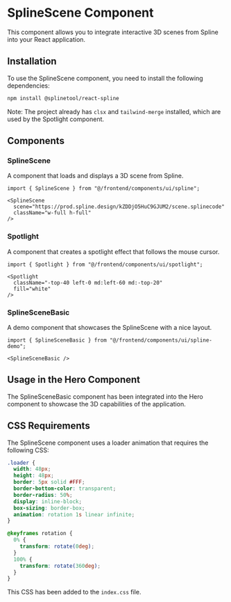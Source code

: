 # SplineScene Component

This component allows you to integrate interactive 3D scenes from Spline into your React application.

## Installation

To use the SplineScene component, you need to install the following dependencies:

```bash
npm install @splinetool/react-spline
```

Note: The project already has `clsx` and `tailwind-merge` installed, which are used by the Spotlight component.

## Components

### SplineScene

A component that loads and displays a 3D scene from Spline.

```tsx
import { SplineScene } from "@/frontend/components/ui/spline";

<SplineScene 
  scene="https://prod.spline.design/kZDDjO5HuC9GJUM2/scene.splinecode"
  className="w-full h-full"
/>
```

### Spotlight

A component that creates a spotlight effect that follows the mouse cursor.

```tsx
import { Spotlight } from "@/frontend/components/ui/spotlight";

<Spotlight
  className="-top-40 left-0 md:left-60 md:-top-20"
  fill="white"
/>
```

### SplineSceneBasic

A demo component that showcases the SplineScene with a nice layout.

```tsx
import { SplineSceneBasic } from "@/frontend/components/ui/spline-demo";

<SplineSceneBasic />
```

## Usage in the Hero Component

The SplineSceneBasic component has been integrated into the Hero component to showcase the 3D capabilities of the application.

## CSS Requirements

The SplineScene component uses a loader animation that requires the following CSS:

```css
.loader {
  width: 48px;
  height: 48px;
  border: 5px solid #FFF;
  border-bottom-color: transparent;
  border-radius: 50%;
  display: inline-block;
  box-sizing: border-box;
  animation: rotation 1s linear infinite;
}

@keyframes rotation {
  0% {
    transform: rotate(0deg);
  }
  100% {
    transform: rotate(360deg);
  }
}
```

This CSS has been added to the `index.css` file. 